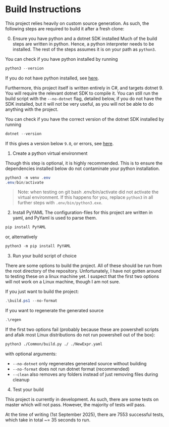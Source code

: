 # Build Instructions
This project relies heavily on custom source generation. As such, the following steps are required to build it after a fresh clone:

0. Ensure you have python and a dotnet SDK installed
Much of the build steps are written in python. Hence, a python interpreter needs to be installed. The rest of the steps assumes it is on your path as `python3`.

You can check if you have python installed by running
```powershell
python3 --version
```

If you do not have python installed, see [here](https://www.python.org/downloads/).

Furthermore, this project itself is written entirely in C#, and targets dotnet 9. You will require the relevant dotnet SDK to compile it. You can still run the build script with the `--no-dotnet` flag, detailed below, if you do not have the SDK installed, but it will not be very useful, as you will not be able to do anything with the project.

You can check if you have the correct version of the dotnet SDK installed by running

```powershell
dotnet --version
```

If this gives a version below `9.0`, or errors, see [here](https://dotnet.microsoft.com/en-us/download).

1. Create a python virtual environment

Though this step is optional, it is highly recommended. This is to ensure the dependencies installed below do not contaminate your python installation.

```powershell
python3 -m venv .env
.env/bin/activate
```
> Note: when testing on git bash .env/bin/activate did not activate the virtual environment. If this happens for you, replace `python3` in all further steps with `.env/bin/python3.exe`.
2. Install PyYAML
The configuration-files for this project are written in yaml, and PyYaml is used to parse them.

```powershell
pip install PyYAML
```
or, alternatively

```powershell
python3 -m pip install PyYAML
```

3. Run your build script of choice

There are some options to build the project. All of these should be run from the root directory of the repository. Unfortunately, I have not gotten around to testing these on a linux machine yet. I suspect that the first two options will not work on a Linux machine, though I am not sure.

If you just want to build the project:

```powershell
.\build.ps1 --no-format
```

If you want to regenerate the generated source

```powershell
.\regen
```

If the first two options fail (probably because these are powershell scripts and afaik most Linux distributions do not run powershell out of the box):

```bash
python3 ./Common/build.py ./ ./NewExpr.yaml
```

with optional arguments:
- `--no-dotnet` only regenerates generated source without building
- `--no-format` does not run dotnet format (recommended)
- `--clean` also removes any folders instead of just removing files during cleanup

4. Test your build

This project is currently in development. As such, there are some tests on master which will not pass. However, the majority of tests *will* pass.

At the time of writing (1st September 2025), there are 7553 successful tests, which take in total ~= 35 seconds to run.

